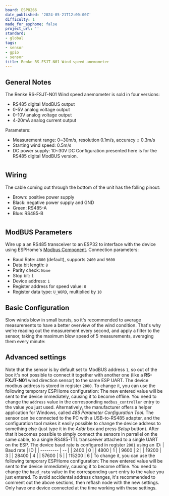 ```yaml
---
board: ESP8266
date_published: '2024-05-21T12:00:00Z'
difficulty: 1
made_for_esphome: false
project_url: ''
standard:
- global
tags:
- sensor
- gpio
- sensor
title: Renke RS-FSJT-N01 Wind speed anemometer
---
```


## General Notes

The Renke RS-FSJT-N01 Wind speed anemometer is sold in four versions:
- RS485 digital ModBUS output
- 0-5V analog voltage output
- 0-10V analog voltage output
- 4-20mA analog current output

Parameters:
- Measurement range: 0~30m/s, resolution 0.1m/s, accuracy ± 0.3m/s
- Starting wind speed: 0.5m/s
- DC power supply: 10~30V DC
Configuration presented here is for the RS485 digital ModBUS version.
#

## Wiring

The cable coming out through the bottom of the unit has the folling pinout:
- Brown: positive power supply
- Black: negative power supply and GND
- Green: RS485-A
- Blue:  RS485-B
#

## ModBUS Parameters

Wire up a an RS485 transceiver to an ESP32 to interface with the device using ESPHome's [Modbus Component](https://esphome.io/components/modbus.html).
Connection parameters:
- Baud Rate: `4800` (default), supports `2400` and `9600`
- Data bit length: `8`
- Parity check: `None`
- Stop bit: `1`
- Device address: `1`
- Register address for speed value: `0`
- Register data type: `U_WORD`, multiplied by `10`

## Basic Configuration

Slow winds blow in small bursts, so it's recommended to average measurements to have a better overview of the wind condition. That's why we're reading out the measurement every second, and apply a filter to the sensor, taking the maximum blow speed of 5 measurements, averaging them every minute:

## Advanced settings

Note that the sensor is by default set to ModBUS address `1`, so out of the box it's not possible to connect it together with another one (like a **RS-FXJT-N01** wind direction sensor) to the same ESP UART.
The device modbus address is stored in register `2000`. To change it, you can use the following temporary ESPHome configuration:
The new entered value will be sent to the device immediately, causing it to become offline. You need to change the `address` value in the corresponding `modbus_controller` entry to the value you just used.
Alternatively, the manufacturer offers a helper application for Windows, called *485 Parameter Configuration Tool*. The sensor can be connected to the PC with a USB-to-RS485 adapter, and the configuration tool makes it easily possible to change the device address to something else (just type it in the *Addr* box and press *Setup* button).
After that it becomes possible to simply connect the sensors in parrallel on the same cable, to a single RS485-TTL transceiver attached to a single UART on the ESP.
The device baud rate is configured in register `2001` using an ID:
| Baud rate | ID |
| --------- | -- |
| 2400      | 0  |
| 4800      | 1  |
| 9600      | 2  |
| 19200     | 3  |
| 28400     | 4  |
| 57600     | 5  |
| 115200    | 6  |
To change it, you can use the following temporary ESPHome configuration:
The new entered value will be sent to the device immediately, causing it to become offline. You need to change the `baud_rate` value in the corresponding `uart` entry to the value you just entered.
To avoid accidental address changes, it's recommended to comment out the above sections, then reflash node with the new settings. Only have one device connected at the time working with these settings.